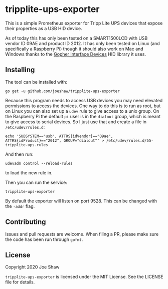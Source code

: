# tripplite-ups-exporter

This is a simple Prometheus exporter for Tripp Lite UPS devices that expose their properties as a USB HID device.

As of today this has only been tested on a SMART1500LCD with USB vendor ID 09AE and product ID 2012.  It has only been tested on Linux (and specifically a Raspberry Pi) though it should also work on Mac and Windows thanks to the [Gopher Interface Devices](https://github.com/karalabe/hid) HID library it uses.

## Installing

The tool can be installed with:

    go get -u github.com/joeshaw/tripplite-ups-exporter

Because this program needs to access USB devices you may need elevated permissions to access the devices.  One way to do this is to run as root, but on Linux you can also set up a `udev` rule to give access to a unix group.  On the Raspberry Pi the default `pi` user is in the `dialout` group, which is meant to give access to serial devices.  So I just use that and create a file in `/etc/udev/rules.d`:

    echo 'SUBSYSTEM=="usb", ATTRS{idVendor}=="09ae", ATTRS{idProduct}=="2012", GROUP="dialout"' > /etc/udev/rules.d/55-tripplite-ups.rules

And then run:

    udevadm control --reload-rules

to load the new rule in.

Then you can run the service:

    tripplite-ups-exporter

By default the exporter will listen on port 9528.  This can be changed with the `-addr` flag.

## Contributing

Issues and pull requests are welcome.  When filing a PR, please make sure the code has been run through `gofmt`.

## License

Copyright 2020 Joe Shaw

`tripplite-ups-exporter` is licensed under the MIT License.  See the LICENSE file for details.


